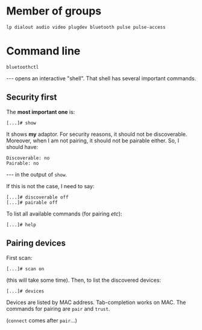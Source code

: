 Member of groups
================

    lp dialout audio video plugdev bluetooth pulse pulse-access 

Command line
============

    bluetoothctl

--- opens an interactive "shell". That shell has several important commands.

Security first
--------------

The __most important one__ is:

    [...]# show

It shows __my__ adaptor. For security reasons, it should not be discoverable.
Moreover, when I am not pairing, it should not be pairable either.
So, I should have:

    Discoverable: no
    Pairable: no

--- in the output of `show`.

If this is not the case, I need to say:

    [...]# discoverable off
    [...]# pairable off

To list all available commands (for pairing _etc_):

    [...]# help

Pairing devices
---------------

First scan:

    [...]# scan on

(this will take some time). Then, to list the discovered devices:

    [...]# devices

Devices are listed by MAC address. Tab-completion works on MAC.
The commands for pairing are `pair` and `trust`.

(`connect` comes after `pair`...)


